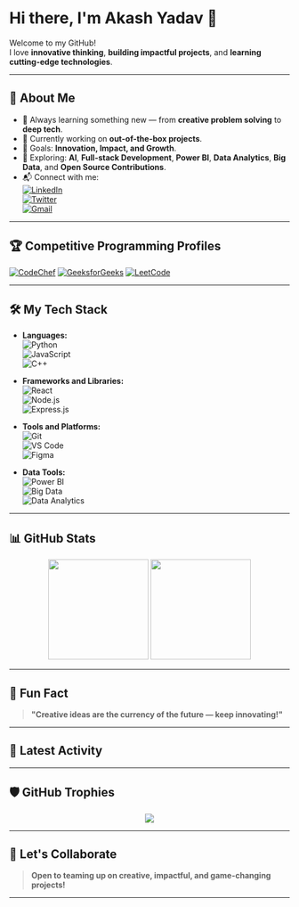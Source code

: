# Hi there, I'm Akash Yadav 👋

Welcome to my GitHub!  
I love **innovative thinking**, **building impactful projects**, and **learning cutting-edge technologies**.

---

## 🚀 About Me
- 🧠 Always learning something new — from **creative problem solving** to **deep tech**.
- 🔭 Currently working on **out-of-the-box projects**.
- 🎯 Goals: **Innovation, Impact, and Growth**.
- 🌱 Exploring: **AI**, **Full-stack Development**, **Power BI**, **Data Analytics**, **Big Data**, and **Open Source Contributions**.
- 📬 Connect with me:  
  [![LinkedIn](https://img.shields.io/badge/LinkedIn-Connect-blue?style=flat-square&logo=linkedin)](https://www.linkedin.com/in/akash-yadav-37088324b)  
  [![Twitter](https://img.shields.io/badge/Twitter-Follow-blue?style=flat-square&logo=twitter)](https://twitter.com/your-twitter-handle)  
  [![Gmail](https://img.shields.io/badge/Email-Contact-red?style=flat-square&logo=gmail)](mailto:your-email@example.com)

---

## 🏆 Competitive Programming Profiles
[![CodeChef](https://img.shields.io/badge/CodeChef-Profile-orange?style=flat-square&logo=codechef)](https://www.codechef.com/users/akash4400)
[![GeeksforGeeks](https://img.shields.io/badge/GeeksforGeeks-Profile-brightgreen?style=flat-square&logo=geeksforgeeks)](https://www.geeksforgeeks.org/user/akash6212/)
[![LeetCode](https://img.shields.io/badge/LeetCode-Profile-yellow?style=flat-square&logo=leetcode)](https://leetcode.com/Akash8922/)

---

## 🛠️ My Tech Stack
- **Languages:**  
  ![Python](https://img.shields.io/badge/Python-3670A0?style=for-the-badge&logo=python&logoColor=ffdd54)  
  ![JavaScript](https://img.shields.io/badge/JavaScript-323330?style=for-the-badge&logo=javascript&logoColor=f7df1e)  
  ![C++](https://img.shields.io/badge/C++-00599C?style=for-the-badge&logo=cplusplus&logoColor=white)

- **Frameworks and Libraries:**  
  ![React](https://img.shields.io/badge/React-20232A?style=for-the-badge&logo=react&logoColor=61DAFB)  
  ![Node.js](https://img.shields.io/badge/Node.js-339933?style=for-the-badge&logo=nodedotjs&logoColor=white)  
  ![Express.js](https://img.shields.io/badge/Express.js-404D59?style=for-the-badge)

- **Tools and Platforms:**  
  ![Git](https://img.shields.io/badge/Git-F05032?style=for-the-badge&logo=git&logoColor=white)  
  ![VS Code](https://img.shields.io/badge/VSCode-007ACC?style=for-the-badge&logo=visualstudiocode&logoColor=white)  
  ![Figma](https://img.shields.io/badge/Figma-F24E1E?style=for-the-badge&logo=figma&logoColor=white)

- **Data Tools:**  
  ![Power BI](https://img.shields.io/badge/PowerBI-F2C811?style=for-the-badge&logo=powerbi&logoColor=black)  
  ![Big Data](https://img.shields.io/badge/Big%20Data-Hadoop%20%7C%20Spark%20%7C%20NoSQL-blueviolet?style=for-the-badge)  
  ![Data Analytics](https://img.shields.io/badge/Data%20Analytics-Insights-green?style=for-the-badge)

---

## 📊 GitHub Stats
<div align="center">
  <img height="180em" src="https://github-readme-stats.vercel.app/api?username=AkashYadavOfficial&show_icons=true&theme=radical" />
  <img height="180em" src="https://github-readme-stats.vercel.app/api/top-langs/?username=AkashYadavOfficial&layout=compact&theme=radical" />
</div>

---

## 🧩 Fun Fact
> **"Creative ideas are the currency of the future — keep innovating!"**

---

## 📣 Latest Activity
<!--START_SECTION:activity-->
<!--END_SECTION:activity-->

---

## 🛡️ GitHub Trophies
<p align="center">
  <img src="https://github-profile-trophy.vercel.app/?username=AkashYadavOfficial&theme=radical&no-frame=true&margin-w=30" />
</p>

---

## 💬 Let's Collaborate
> **Open to teaming up on creative, impactful, and game-changing projects!**

---
